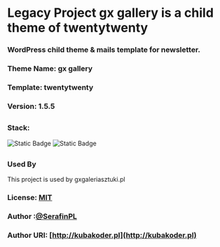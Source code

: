 # Legacy Project gx gallery is a child theme of twentytwenty

### WordPress child theme & mails template for newsletter.
### Theme Name:		 gx gallery
### Template:		   twentytwenty
### Version:		   1.5.5 
##
### Stack: 
![Static Badge](https://img.shields.io/badge/wordpress-cms-ex?style=plastic&logo=wordpress&labelColor=%2321759B&color=%232d2d2d)
![Static Badge](https://img.shields.io/badge/sass-pre--processor-ex?style=plastic&logo=sass&logoColor=%23CC6699&labelColor=%232d2d2d&color=%23CC6699)
##
### Used By

This project is used by gxgaleriasztuki.pl

### License: [MIT](https://choosealicense.com/licenses/mit/)
### Author :[@SerafinPL](https://www.github.com/serafinpl)
### Author URI: [http://kubakoder.pl](http://kubakoder.pl)
##
